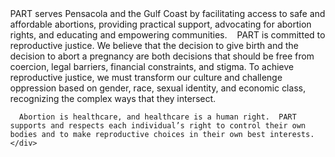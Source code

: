 <style>
  body {
    margin: auto 0;
  }
  main {
    margin: auto 0;
    max-width: unset;
  }
</style>

<section>
  <div class="row">
    <div class="col" markdown=1>
      PART serves Pensacola and the Gulf Coast by facilitating access to safe and affordable abortions, providing practical support, advocating for abortion rights, and educating and empowering communities. 
 
      PART is committed to reproductive justice. We believe that the decision to give birth and the decision to abort a pregnancy are both decisions that should be free from coercion, legal barriers, financial constraints, and stigma. To achieve reproductive justice, we must transform our culture and challenge oppression based on gender, race, sexual identity, and economic class, recognizing the complex ways that they intersect. 

      Abortion is healthcare, and healthcare is a human right.  PART supports and respects each individual’s right to control their own bodies and to make reproductive choices in their own best interests.
    </div>
  </div>
</section>
